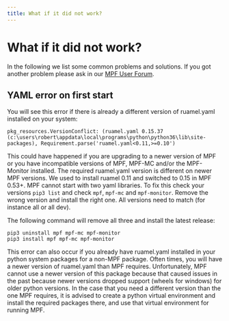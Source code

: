 ```yaml
---
title: What if it did not work?
---
```


# What if it did not work?


In the following we list some common problems and solutions. If you got
another problem please ask in our [MPF User
Forum](https://groups.google.com/forum/#!forum/mpf-users).

## YAML error on first start

You will see this error if there is already a different version of
ruamel.yaml installed on your system:

``` doscon
pkg_resources.VersionConflict: (ruamel.yaml 0.15.37 (c:\users\robert\appdata\local\programs\python\python36\lib\site-packages), Requirement.parse('ruamel.yaml<0.11,>=0.10')
```

This could have happened if you are upgrading to a newer version of MPF
or you have incompatible versions of MPF, MPF-MC and/or the MPF-Monitor
installed. The required ruamel.yaml version is different on newer MPF
versions. We used to install ruamel 0.11 and switched to 0.15 in MPF
0.53+. MPF cannot start with two yaml libraries. To fix this check your
versions `pip3 list` and check `mpf`, `mpf-mc` and `mpf-monitor`. Remove
the wrong version and install the right one. All versions need to match
(for instance all or all dev).

The following command will remove all three and install the latest
release:

``` doscon
pip3 uninstall mpf mpf-mc mpf-monitor
pip3 install mpf mpf-mc mpf-monitor
```

This error can also occur if you already have ruamel.yaml installed in
your python system packages for a non-MPF package. Often times, you will
have a newer version of ruamel.yaml than MPF requires. Unfortunately,
MPF cannot use a newer version of this package because that caused
issues in the past because newer versions dropped support (wheels for
windows) for older python versions. In the case that you need a
different version than the one MPF requires, it is advised to create a
python virtual environment and install the required packages there, and
use that virtual environment for running MPF.
